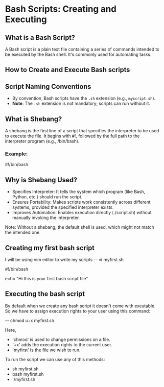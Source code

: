 # Bash Scripts: Creating and Executing

## What is a Bash Script?
A Bash script is a plain text file containing a series of commands intended to be executed by the Bash shell. It's commonly used for automating tasks.

## How to Create and Execute Bash scripts

## Script Naming Conventions
- By convention, Bash scripts have the `.sh` extension (e.g., `myscript.sh`).
- **Note**: The `.sh` extension is not mandatory; scripts can run without it.

## What is Shebang?
A shebang is the first line of a script that specifies the interpreter to be used to execute the file. It begins with #!, followed by the full path to the interpreter program (e.g., /bin/bash).

### Example:
#!/bin/bash

## Why is Shebang Used?
- Specifies Interpreter: It tells the system which program (like Bash, Python, etc.) should run the script.
- Ensures Portability: Makes scripts work consistently across different systems, provided the specified interpreter exists.
- Improves Automation: Enables execution directly (./script.sh) without manually invoking the interpreter.

Note: Without a shebang, the default shell is used, which might not match the intended one.

## Creating my first bash script
I will be using vim editor to write my scripts
-- vi myfirst.sh

#!/bin/bash

echo "Hi this is your first bash script file"

## Executing the bash script
By default when we create any bash script it doesn't come with exeutable. So we have to assign execution rights to your user using this command:

-- chmod u+x myfirst.sh

Here,
- 'chmod' is used to change permissions on a file.
- '+x' adds the execution rights to the current user.
- 'myfirst' is the file we wish to run.

To run the script we can use any of this methods:
- sh myfirst.sh
- bash myfirst.sh
- ./myfirst.sh
